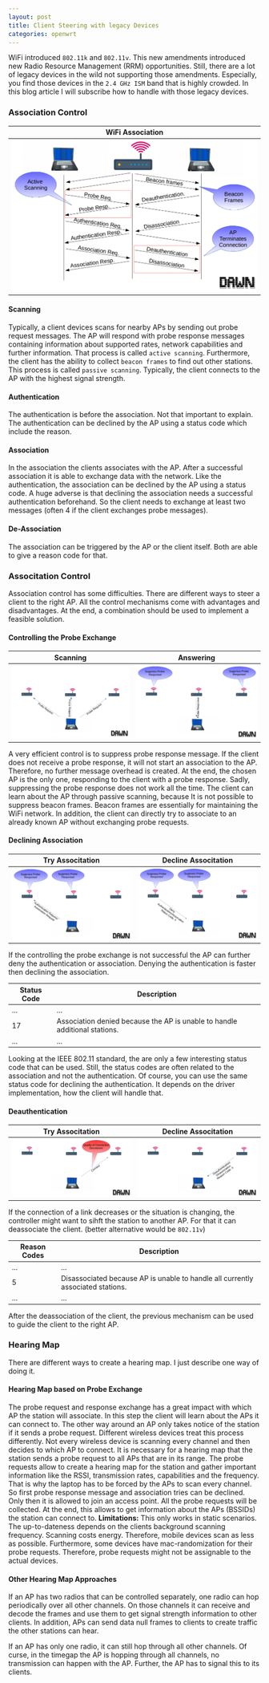 ```yaml
---
layout: post
title: Client Steering with legacy Devices
categories: openwrt
---
```


WiFi introduced `802.11k` and `802.11v`. This new amendments introduced new Radio Resource Management (RRM) opportunities.  Still, there are a lot of legacy devices in the wild not supporting those amendments. Especially, you find those devices in the `2.4 GHz ISM` band that is highly crowded. In this blog article I will subscribe how to handle with those legacy devices.

### Association Control

|WiFi Association|
|---|
| ![Association Control](/static/img/assocdeassoc.png)| 

#### Scanning

Typically, a client devices scans for nearby APs by sending out probe request messages. The AP will respond with probe response messages containing information about supported rates, network capabilities and further information. That process is called `active scanning`. Furthermore, the client has the ability to collect `beacon frames` to find out other stations. This process is called `passive scanning`.
Typically, the client connects to the AP with the highest signal strength.

#### Authentication
The authentication is before the association. Not that important to explain.
The authentication can be declined by the AP using a status code which include the reason.

#### Association
In the association the clients associates with the AP. After a successful association it is able to exchange data with the network.
Like the authentication, the association can be declined by the AP using a status code. A huge adverse is that declining the association needs a successful authentication beforehand. So the client needs to exchange at least two messages (often 4 if the client exchanges probe messages).
 
#### De-Association
The association can be triggered by the AP or the client itself. Both are able to give a reason code for that.

### Associtation Control
Association control has some difficulties. There are different ways to steer a client to the right AP. All the control mechanisms come with advantages and disadvantages. At the end, a combination should be used to implement a feasible solution.

#### Controlling the Probe Exchange

|Scanning|Answering|
|---|---|
|![Associtation Control](/static/img/assoc_1.png)|![Association Control](/static/img/assoc_2.png)|

A very efficient control is to suppress probe response message. If the client does not receive a probe response, it will not start an association to the AP.  Therefore, no further message overhead is created. At the end, the chosen AP is the only one, responding to the client with a probe response. Sadly, suppressing the probe response does not work all the time. The client can learn about the AP through passive scanning, because It is not possible to suppress beacon frames. Beacon frames are essentially for maintaining the WiFi network.
In addition, the client can directly try to associate to an already known AP without exchanging probe requests.

#### Declining Association

|Try Associtation|Decline Associtation|
|---|---|
|![Associtation Control](/static/img/deny_assoc_1.png)|![Association Control](/static/img/deny_assoc_2.png)|

If the controlling the probe exchange is not successful the AP can further deny the authentication or association. Denying the authentication is faster then declining the association.

|Status Code|Description|
|---|---|
|...|...|
|17|Association denied because the AP is unable to handle additional stations.|
|...|...|

Looking at the IEEE 802.11 standard, the are only a few interesting status code that can be used. Still, the status codes are often related to the association and not the authentication. Of course, you can use the same status code for declining the authentication. It depends on the driver implementation, how the client will handle that.

#### Deauthentication

|Try Associtation|Decline Associtation|
|---|---|
|![Deauthentication Control](/static/img/dissassociation_1.png)|![Deauthentication Control](/static/img/dissassociation_2.png)|

If the connection of a link decreases or the situation is changing, the controller might want to sihft the station to another AP. For that it can deassociate the client. (better alternative would be `802.11v`)

Reason Codes|Description|
|---|---|
|...|...|
|5|Disassociated because AP is unable to handle all currently associated stations.|
|...|...|

After the deassociation of the client, the previous mechanism can be used to guide the client to the right AP.

### Hearing Map

There are different ways to create a hearing map. I just describe one way of doing it.

#### Hearing Map based on Probe Exchange

The probe request and response exchange has a great impact with which
AP the station will associate. In this step the client will learn about the APs it can connect to. The
other way around an AP only takes notice of the station if it sends a probe request. Different wireless
devices treat this process differently. Not every wireless device is scanning every channel and then
decides to which AP to connect. It is necessary for a hearing map that the station sends a probe request to all APs that are in its range. The probe requests allow to create a hearing map for the station and gather important information like the RSSI, transmission rates, capabilities and the frequency.
That is why the laptop has to be forced by the APs to scan every channel. So first probe response message and association tries can be declined. Only then it is allowed to join an access point. All the probe
requests will be collected. At the end, this allows to get information about the APs (BSSIDs) the station
can connect to.
**Limitations:** This only works in static scenarios. The up-to-dateness depends on the clients background scanning frequency. Scanning costs energy. Therefore, mobile devices scan as less as possible.
Furthermore, some devices have mac-randomization for their probe requests. Therefore, probe requests might not be assignable to the actual devices.

#### Other Hearing Map Approaches

If an AP has two radios that can be controlled separately, one radio can hop periodically over all other channels. On those channels it can receive and decode the frames and use them to get signal strength information to other clients. In addition, APs can send data null frames to clients to create traffic the other stations can hear.

If an AP has only one radio, it can still hop through all other channels. Of curse, in the timegap the AP is hopping through all channels, no transmission can happen with the AP. Further, the AP has to signal this to its clients.